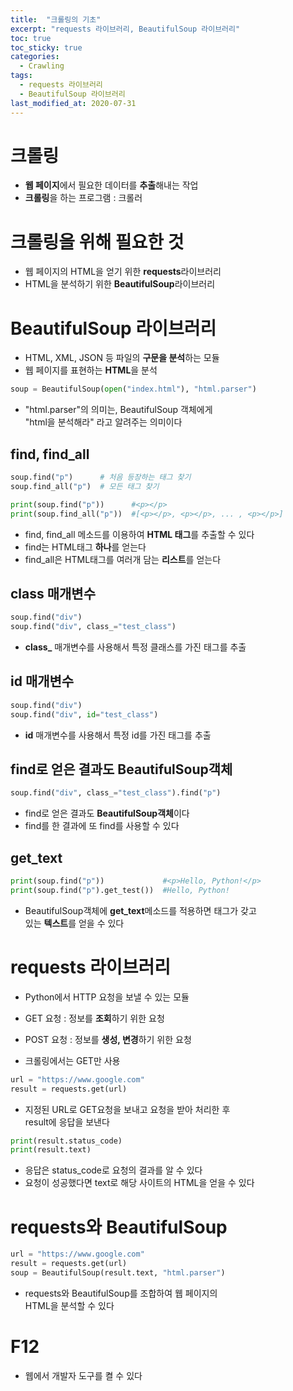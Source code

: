 ```yaml
---
title:  "크롤링의 기초"
excerpt: "requests 라이브러리, BeautifulSoup 라이브러리"
toc: true
toc_sticky: true
categories:
  - Crawling
tags:
  - requests 라이브러리
  - BeautifulSoup 라이브러리
last_modified_at: 2020-07-31
---
```


# 크롤링
* **웹 페이지**에서 필요한 데이터를 **추출**해내는 작업
* **크롤링**을 하는 프로그램 : 크롤러

# 크롤링을 위해 필요한 것
* 웹 페이지의 HTML을 얻기 위한 **requests**라이브러리
* HTML을 분석하기 위한 **BeautifulSoup**라이브러리

# BeautifulSoup 라이브러리
* HTML, XML, JSON 등 파일의 **구문을 분석**하는 모듈
* 웹 페이지를 표현하는 **HTML**을 분석

```python
soup = BeautifulSoup(open("index.html"), "html.parser")
```

* "html.parser"의 의미는, BeautifulSoup 객체에게  
  "html을 분석해라" 라고 알려주는 의미이다
  
## find, find_all

```python
soup.find("p")      # 처음 등장하는 태그 찾기
soup.find_all("p")  # 모든 태그 찾기

print(soup.find("p"))      #<p></p>
print(soup.find_all("p"))  #[<p></p>, <p></p>, ... , <p></p>]
```

* find, find_all 메소드를 이용하여 **HTML 태그**를 추출할 수 있다
* find는 HTML태그 **하나**를 얻는다
* find_all은 HTML태그를 여러개 담는 **리스트**를 얻는다



## class 매개변수

```python
soup.find("div")
soup.find("div", class_="test_class")
```
* **class_** 매개변수를 사용해서 특정 클래스를 가진 태그를 추출




## id 매개변수

```python
soup.find("div")
soup.find("div", id="test_class")
```

* **id** 매개변수를 사용해서 특정 id를 가진 태그를 추출

## find로 얻은 결과도 BeautifulSoup객체

```python
soup.find("div", class_="test_class").find("p")
```

* find로 얻은 결과도 **BeautifulSoup객체**이다
* find를 한 결과에 또 find를 사용할 수 있다

## get_text

```python
print(soup.find("p"))             #<p>Hello, Python!</p>
print(soup.find("p").get_test())  #Hello, Python!
```

* BeautifulSoup객체에 **get_text**메소드를 적용하면 태그가 갖고  
  있는 **텍스트**를 얻을 수 있다
  
  
# requests 라이브러리
* Python에서 HTTP 요청을 보낼 수 있는 모듈
* GET 요청 : 정보를 **조회**하기 위한 요청
* POST 요청 : 정보를 **생성, 변경**하기 위한 요청  
    
* 크롤링에서는 GET만 사용

```python
url = "https://www.google.com"
result = requests.get(url)
```

* 지정된 URL로 GET요청을 보내고 요청을 받아 처리한 후   
  result에 응답을 보낸다
  
```python
print(result.status_code)
print(result.text)
```

* 응답은 status_code로 요청의 결과를 알 수 있다
* 요청이 성공했다면 text로 해당 사이트의 HTML을 얻을 수 있다

# requests와 BeautifulSoup

```python
url = "https://www.google.com"
result = requests.get(url)
soup = BeautifulSoup(result.text, "html.parser")
```

* requests와 BeautifulSoup를 조합하여 웹 페이지의  
  HTML을 분석할 수 있다
  
# F12

* 웹에서 개발자 도구를 켤 수 있다
